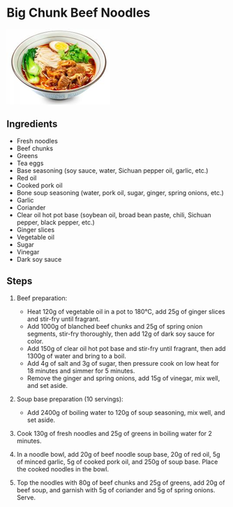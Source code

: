 # Big Chunk Beef Noodles

![Big Chunk Beef Noodles](/images/大大大块牛腩面.png)

## Ingredients

- Fresh noodles
- Beef chunks
- Greens
- Tea eggs
- Base seasoning (soy sauce, water, Sichuan pepper oil, garlic, etc.)
- Red oil
- Cooked pork oil
- Bone soup seasoning (water, pork oil, sugar, ginger, spring onions, etc.)
- Garlic
- Coriander
- Clear oil hot pot base (soybean oil, broad bean paste, chili, Sichuan pepper, black pepper, etc.)
- Ginger slices
- Vegetable oil
- Sugar
- Vinegar
- Dark soy sauce

## Steps

1. Beef preparation:

   - Heat 120g of vegetable oil in a pot to 180°C, add 25g of ginger slices and stir-fry until fragrant.
   - Add 1000g of blanched beef chunks and 25g of spring onion segments, stir-fry thoroughly, then add 12g of dark soy sauce for color.
   - Add 150g of clear oil hot pot base and stir-fry until fragrant, then add 1300g of water and bring to a boil.
   - Add 4g of salt and 3g of sugar, then pressure cook on low heat for 18 minutes and simmer for 5 minutes.
   - Remove the ginger and spring onions, add 15g of vinegar, mix well, and set aside.

2. Soup base preparation (10 servings):

   - Add 2400g of boiling water to 120g of soup seasoning, mix well, and set aside.

3. Cook 130g of fresh noodles and 25g of greens in boiling water for 2 minutes.

4. In a noodle bowl, add 20g of beef noodle soup base, 20g of red oil, 5g of minced garlic, 5g of cooked pork oil, and 250g of soup base. Place the cooked noodles in the bowl.

5. Top the noodles with 80g of beef chunks and 25g of greens, add 20g of beef soup, and garnish with 5g of coriander and 5g of spring onions. Serve.
